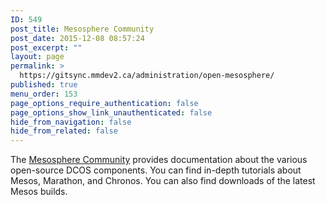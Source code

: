 ```yaml
---
ID: 549
post_title: Mesosphere Community
post_date: 2015-12-08 08:57:24
post_excerpt: ""
layout: page
permalink: >
  https://gitsync.mmdev2.ca/administration/open-mesosphere/
published: true
menu_order: 153
page_options_require_authentication: false
page_options_show_link_unauthenticated: false
hide_from_navigation: false
hide_from_related: false
---
```

The <a href="http://open.mesosphere.com/" target="_blank">Mesosphere Community</a> provides documentation about the various open-source DCOS components. You can find in-depth tutorials about Mesos, Marathon, and Chronos. You can also find downloads of the latest Mesos builds.